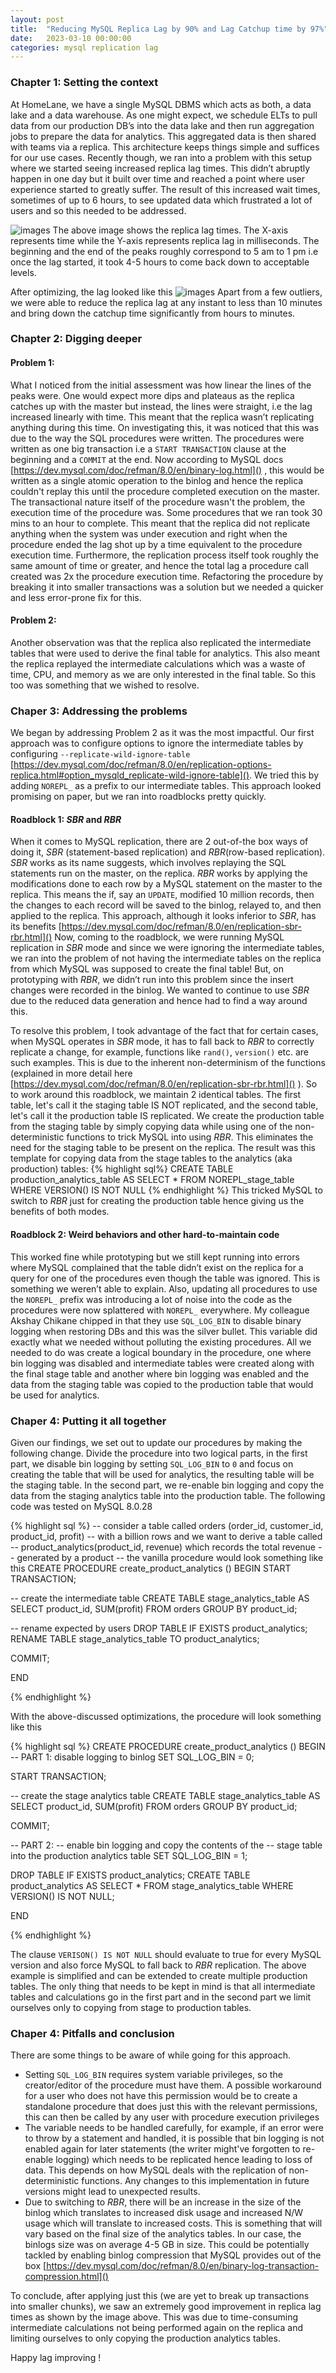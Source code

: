 ```yaml
---
layout: post
title:  "Reducing MySQL Replica Lag by 90% and Lag Catchup time by 97%"
date:   2023-03-10 00:00:00
categories: mysql replication lag
---
```



### Chapter 1: Setting the context
At HomeLane, we have a single MySQL DBMS which acts as both, a data lake and a data warehouse. As one might expect, we schedule ELTs to pull data from our production DB’s into the data lake and then run aggregation jobs to prepare the data for analytics. This aggregated data is then shared with teams via a replica. This architecture keeps things simple and suffices for our use cases. Recently though, we ran into a problem with this setup where we started seeing increased replica lag times. This didn’t abruptly happen in one day but it built over time and reached a point where user experience started to greatly suffer. The result of this increased wait times, sometimes of up to 6 hours, to see updated data which frustrated a lot of users and so this needed to be addressed.

![images](/assets/images/mysql-replica-lag-before.png)
The above image shows the replica lag times. The X-axis represents time while the Y-axis represents replica lag in milliseconds. The beginning and the end of the peaks roughly correspond to 5 am to 1 pm i.e once the lag started, it took 4-5 hours to come back down to acceptable levels.


After optimizing, the lag looked like this
![images](/assets/images/mysql-replica-lag-after.png)
Apart from a few outliers, we were able to reduce the replica lag at any instant to less than 10 minutes and bring down the catchup time significantly from hours to minutes.

### Chapter 2: Digging deeper
#### Problem 1:
What I noticed from the initial assessment was how linear the lines of the peaks were. One would expect more dips and plateaus as the replica catches up with the master but instead, the lines were straight, i.e the lag increased linearly with time. This meant that the replica wasn’t replicating anything during this time. On investigating this, it was noticed that this was due to the way the SQL procedures were written. The procedures were written as one big transaction i.e a `START TRANSACTION` clause at the beginning and a `COMMIT` at the end. Now according to MySQL docs [https://dev.mysql.com/doc/refman/8.0/en/binary-log.html]() , this would be written as a single atomic operation to the binlog and hence the replica couldn't replay this until the procedure completed execution on the master. The transactional nature itself of the procedure wasn't the problem, the execution time of the procedure was. Some procedures that we ran took 30 mins to an hour to complete. This meant that the replica did not replicate anything when the system was under execution and right when the procedure ended the lag shot up by a time equivalent to the procedure execution time. Furthermore, the replication process itself took roughly the same amount of time or greater, and hence the total lag a procedure call created was 2x the procedure execution time. Refactoring the procedure by breaking it into smaller transactions was a solution but we needed a quicker and less error-prone fix for this.

#### Problem 2:
Another observation was that the replica also replicated the intermediate tables that were used to derive the final table for analytics. This also meant the replica replayed the intermediate calculations which was a waste of time, CPU, and memory as we are only interested in the final table. So this too was something that we wished to resolve.

### Chaper 3: Addressing the problems
We began by addressing Problem 2 as it was the most impactful. Our first approach was to configure options to ignore the intermediate tables by configuring `--replicate-wild-ignore-table` [https://dev.mysql.com/doc/refman/8.0/en/replication-options-replica.html#option_mysqld_replicate-wild-ignore-table](). We tried this by adding `NOREPL_` as a prefix to our intermediate tables. This approach looked promising on paper, but we ran into roadblocks pretty quickly.

#### Roadblock 1: *SBR* and *RBR*
When it comes to MySQL replication, there are 2 out-of-the box ways of doing it, *SBR* (statement-based replication) and *RBR*(row-based replication).
*SBR* works as its name suggests, which involves replaying the SQL statements run on the master, on the replica.
*RBR* works by applying the modifications done to each row by a MySQL statement on the master to the replica. This means the if, say an `UPDATE`, modified 10 million records, then the changes to each record will be saved to the binlog, relayed to, and then applied to the replica. This approach, although it looks inferior to *SBR*, has its benefits [https://dev.mysql.com/doc/refman/8.0/en/replication-sbr-rbr.html]()
Now, coming to the roadblock,  we were running MySQL replication in *SBR* mode and since we were ignoring the intermediate tables, we ran into the problem of not having the intermediate tables on the replica from which MySQL was supposed to create the final table! But, on prototyping with *RBR*, we didn’t run into this problem since the insert changes were recorded in the binlog. We wanted to continue to use *SBR* due to the reduced data generation and hence had to find a way around this.


To resolve this problem, I took advantage of the fact that for certain cases, when MySQL operates in *SBR* mode, it has to fall back to *RBR* to correctly replicate a change, for example, functions like `rand()`, `version()` etc. are such examples. This is due to the inherent non-determinism of the functions (explained in more detail here [https://dev.mysql.com/doc/refman/8.0/en/replication-sbr-rbr.html]() ). So to work around this roadblock, we maintain 2 identical tables. The first table, let's call it the staging table IS NOT replicated, and the second table, let's call it the production table IS replicated. We create the production table from the staging table by simply copying data while using one of the non-deterministic functions to trick MySQL into using *RBR*. This eliminates the need for the staging table to be present on the replica.
The result was this template for copying data from the stage tables to the analytics (aka production) tables:
{% highlight sql%}
CREATE TABLE production_analytics_table AS
SELECT * FROM NOREPL_stage_table 
WHERE VERSION() IS NOT NULL
{% endhighlight %}
This tricked MySQL to switch to *RBR* just for creating the production table hence giving us the benefits of both modes.

#### Roadblock 2: Weird behaviors and other hard-to-maintain code
This worked fine while prototyping but we still kept running into errors where MySQL complained that the table didn’t exist on the replica for a query for one of the procedures even though the table was ignored. This is something we weren’t able to explain. Also, updating all procedures to use the `NOREPL_` prefix was introducing a lot of noise into the code as the procedures were now splattered with `NOREPL_` everywhere. My colleague Akshay Chikane chipped in that they use `SQL_LOG_BIN` to disable binary logging when restoring DBs and this was the silver bullet.
This variable did exactly what we needed without polluting the existing procedures. All we needed to do was create a logical boundary in the procedure, one where bin logging was disabled and intermediate tables were created along with the final stage table and another where bin logging was enabled and the data from the staging table was copied to the production table that would be used for analytics.

### Chaper 4: Putting it all together
Given our findings, we set out to update our procedures by making the following change.
Divide the procedure into two logical parts, in the first part, we disable bin logging by setting `SQL_LOG_BIN` to `0` and focus on creating the table that will be used for analytics, the resulting table will be the staging table. In the second part, we re-enable bin logging and copy the data from the staging analytics table into the production table.
The following code was tested on MySQL 8.0.28

{% highlight sql %}
-- consider a table called orders (order_id, customer_id, product_id, profit)
-- with a billion rows and we want to derive a table called
-- product_analytics(product_id, revenue) which records the total revenue
-- generated by a product
-- the vanilla procedure would look something like this
CREATE PROCEDURE create_product_analytics ()
BEGIN
START TRANSACTION;

-- create the intermediate table
CREATE TABLE
stage_analytics_table AS
SELECT
product_id,
SUM(profit)
FROM
orders
GROUP BY
product_id;


-- rename expected by users
DROP TABLE IF EXISTS product_analytics;
RENAME TABLE stage_analytics_table TO product_analytics;

COMMIT;

END

{% endhighlight %}

With the above-discussed optimizations, the procedure will look something like this

{% highlight sql %}
CREATE PROCEDURE create_product_analytics ()
BEGIN
-- PART 1: disable logging to binlog
SET SQL_LOG_BIN = 0;

START TRANSACTION;

-- create the stage analytics table
CREATE TABLE
stage_analytics_table AS
SELECT
product_id,
SUM(profit)
FROM
orders
GROUP BY
product_id;

COMMIT;

-- PART 2:
-- enable bin logging and copy the contents of the
-- stage table into the production analytics table
SET SQL_LOG_BIN = 1;

DROP TABLE IF EXISTS product_analytics;
CREATE TABLE
product_analytics AS
SELECT
*
FROM
stage_analytics_table
WHERE
VERSION() IS NOT NULL;

END

{% endhighlight %}


The clause `VERISON() IS NOT NULL` should evaluate to true for every MySQL version and also force MySQL to fall back to *RBR* replication.
The above example is simplified and can be extended to create multiple production tables. The only thing that needs to be kept in mind is that all intermediate tables and calculations go in the first part and in the second part we limit ourselves only to copying from stage to production tables.

### Chaper 4: Pitfalls and conclusion
There are some things to be aware of while going for this approach.

* Setting `SQL_LOG_BIN` requires system variable privileges, so the creator/editor of the procedure must have them. A possible workaround for a user who does not have this permission would be to create a standalone procedure that does just this with the relevant permissions, this can then be called by any user with procedure execution privileges
* The variable needs to be handled carefully, for example, if an error were to throw by a statement and handled, it is possible that bin logging is not enabled again for later statements (the writer might've forgotten to re-enable logging) which needs to be replicated hence leading to loss of data.
This depends on how MySQL deals with the replication of non-deterministic functions. Any changes to this implementation in future versions might lead to unexpected results.
* Due to switching to *RBR*, there will be an increase in the size of the binlog which translates to increased disk usage and increased N/W usage which will translate to increased costs. This is something that will vary based on the final size of the analytics tables. In our case, the binlogs size was on average 4-5 GB in size. This could be potentially tackled by enabling binlog compression that MySQL provides out of the box [https://dev.mysql.com/doc/refman/8.0/en/binary-log-transaction-compression.html]()

To conclude, after applying just this (we are yet to break up transactions into smaller chunks), we saw an extremely good improvement in replica lag times as shown by the image above. This was due to time-consuming intermediate calculations not being performed again on the replica and limiting ourselves to only copying the production analytics tables.

Happy lag improving !

